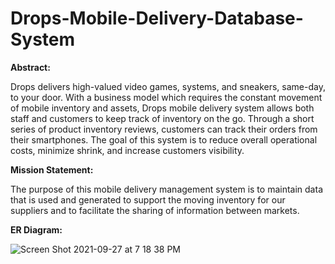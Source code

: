 # Drops-Mobile-Delivery-Database-System

**Abstract:**

Drops delivers high-valued video games, systems, and sneakers, same-day, to your door. With a business model which requires the constant movement of mobile inventory and assets, Drops mobile delivery system allows both staff and customers to keep track of inventory on the go. Through a short series of product inventory reviews, customers can track their orders from their smartphones. The goal of this system is to reduce overall operational costs,  minimize shrink, and increase customers visibility. 

**Mission Statement:**

The purpose of this mobile delivery management system is to maintain data that is used and generated to support the moving inventory for our suppliers and to facilitate the sharing of information between markets.


**ER Diagram:**

![Screen Shot 2021-09-27 at 7 18 38 PM](https://user-images.githubusercontent.com/47196412/136121579-b027f585-823c-4aac-8f3b-165b1845919d.png)
